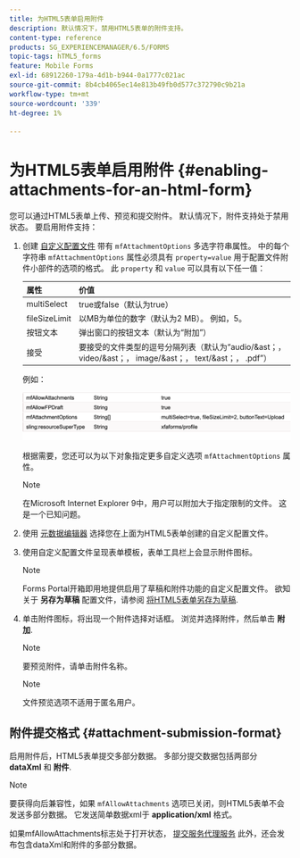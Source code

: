 ```yaml
---
title: 为HTML5表单启用附件
description: 默认情况下，禁用HTML5表单的附件支持。
content-type: reference
products: SG_EXPERIENCEMANAGER/6.5/FORMS
topic-tags: hTML5_forms
feature: Mobile Forms
exl-id: 68912260-179a-4d1b-b944-0a1777c021ac
source-git-commit: 8b4cb4065ec14e813b49fb0d577c372790c9b21a
workflow-type: tm+mt
source-wordcount: '339'
ht-degree: 1%

---
```


# 为HTML5表单启用附件 {#enabling-attachments-for-an-html-form}

您可以通过HTML5表单上传、预览和提交附件。 默认情况下，附件支持处于禁用状态。 要启用附件支持：

1. 创建 [自定义配置文件](/help/forms/using/custom-profile.md) 带有 `mfAttachmentOptions` 多选字符串属性。 中的每个字符串 `mfAttachmentOptions` 属性必须具有 `property=value` 用于配置文件附件小部件的选项的格式。 此 `property` 和 `value` 可以具有以下任一值：

   | 属性 | 价值 |
   |--- |---|
   | multiSelect | true或false（默认为true） |
   | fileSizeLimit | 以MB为单位的数字（默认为2 MB）。 例如，5。 |
   | 按钮文本 | 弹出窗口的按钮文本（默认为“附加”） |
   | 接受 | 要接受的文件类型的逗号分隔列表（默认为“audio/&amp;ast；， video/&amp;ast；， image/&amp;ast；， text/&amp;ast；， .pdf”） |

   例如：

   ![配置选项](assets/mfAttachmentOptions.png)

   根据需要，您还可以为以下对象指定更多自定义选项 `mfAttachmentOptions` 属性。

   >[!NOTE]
   >
   >在Microsoft Internet Explorer 9中，用户可以附加大于指定限制的文件。 这是一个已知问题。

1. 使用 [元数据编辑器](/help/forms/using/manage-form-metadata.md) 选择您在上面为HTML5表单创建的自定义配置文件。
1. 使用自定义配置文件呈现表单模板，表单工具栏上会显示附件图标。

   >[!NOTE]
   >
   >Forms Portal开箱即用地提供启用了草稿和附件功能的自定义配置文件。 欲知关于 **另存为草稿** 配置文件，请参阅 [将HTML5表单另存为草稿](/help/forms/using/saving-html5-form-draft.md).

1. 单击附件图标，将出现一个附件选择对话框。 浏览并选择附件，然后单击 **附加**.

   >[!NOTE]
   >
   >要预览附件，请单击附件名称。

   >[!NOTE]
   >
   >文件预览选项不适用于匿名用户。

## 附件提交格式 {#attachment-submission-format}

启用附件后，HTML5表单提交多部分数据。 多部分提交数据包括两部分 **dataXml** 和 **附件**.

>[!NOTE]
>
>要获得向后兼容性，如果 `mfAllowAttachments` 选项已关闭，则HTML5表单不会发送多部分数据。 它发送简单数据xml于 **application/xml** 格式。

如果mfAllowAttachments标志处于打开状态， [提交服务代理服务](/help/forms/using/service-proxy.md) 此外，还会发布包含dataXml和附件的多部分数据。
